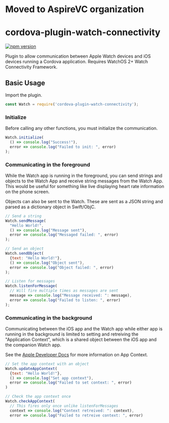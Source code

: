 # Moved to AspireVC organization

# cordova-plugin-watch-connectivity

[![npm version](https://badge.fury.io/js/cordova-plugin-watch-connectivity.svg)](https://badge.fury.io/js/cordova-plugin-watch-connectivity)

Plugin to allow communication between Apple Watch devices and iOS devices running a Cordova application. Requires WatchOS 2+ Watch Connectivity Framework.

## Basic Usage

Import the plugin.

```JavaScript
const Watch = require('cordova-plugin-watch-connectivity');
```

### Initialize

Before calling any other functions, you must initialize the communication.

```JavaScript
Watch.initialize(
  () => console.log("Success!"),
  error => console.log("Failed to init: ", error)
);
```

### Communicating in the foreground

While the Watch app is running in the foreground, you can send strings and objects to the Watch App and receive string messages from the Watch App. This would be useful for something like live displaying heart rate information on the phone screen.

Objects can also be sent to the Watch. These are sent as a JSON string and parsed as a dictionary object in Swift/ObjC.

```JavaScript
// Send a string
Watch.sendMessage(
  "Hello World!",
  () => console.log("Message sent"),
  error => console.log("Messaged failed: ", error)
);

// Send an object
Watch.sendObject(
  {text: "Hello World!"},
  () => console.log("Object sent"),
  error => console.log("Object failed: ", error)
);

// Listen for messages
Watch.listenForMessage(
  // Will fire multiple times as messages are sent
  message => console.log("Message received: ": message),
  error => console.log("Failed to listen: ", error)
);
```

### Communicating in the background

Communicating between the iOS app and the Watch app while either app is running in the background is limited to setting and retreiving the "Application Context", which is a shared object between the iOS app and the companion Watch app.

See the [Apple Developer Docs](https://developer.apple.com/documentation/watchconnectivity/wcsession/1615643-applicationcontext) for more information on App Context.

```JavaScript
// Set the app context with an object
Watch.updateAppContext(
  {text: "Hello World!"},
  () => console.log("Set app context"),
  error => console.log("Failed to set context: ", error)
)

// Check the app context once
Watch.checkAppContext(
  // This fires only once unlike listenForMessages
  context => console.log("Context retreived: ": context),
  error => console.log("Failed to retreive context: ", error)
```
